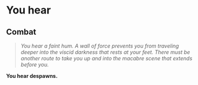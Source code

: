 # You hear


## Combat

>*You hear a faint hum.  A wall of force prevents you from traveling deeper into the viscid darkness that rests at your feet.  There must be another route to take you up and into the macabre scene that extends before you.*

**You hear despawns.**